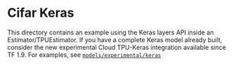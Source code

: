 # Cifar Keras #

This directory contains an example using the Keras layers API inside an
Estimator/TPUEstimator. If you have a complete Keras model already built,
consider the new experimental Cloud TPU-Keras integration available since TF
1.9. For examples, see [`models/experimental/keras`](https://github.com/chudur-budur/tpu/tree/master/models/experimental/keras)
